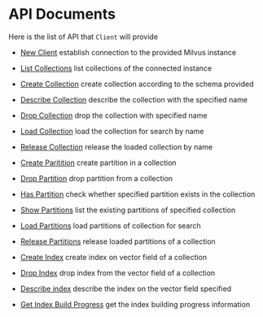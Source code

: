# API Documents

Here is the list of API that `Client` will provide

- [New Client](new_client.md) establish connection to the provided Milvus instance
- [List Collections](list_collections.md) list collections of the connected instance
- [Create Collection](create_collection.md) create collection according to the schema provided
- [Describe Collection](describe_collection.md) describe the collection with the specified name
- [Drop Collection](drop_collection.md) drop the collection with specified name
- [Load Collection](load_collection.md) load the collection for search by name
- [Release Collection](release_collection.md) release the loaded collection by name

- [Create Paritition](create_partition.md) create partition in a collection
- [Drop Partition](drop_partition.md) drop partition from a collection
- [Has Partition](has_partition.md) check whether specified partition exists in the collection
- [Show Partitions](show_partitions.md) list the existing partitions of specified collection
- [Load Partitions](load_partitions.md) load partitions of collection for search
- [Release Partitions](release_partitions.md) release loaded partitions of a collection

- [Create Index](create_index.md) create index on vector field of a collection
- [Drop Index](drop_index.md) drop index from the vector field of a collection
- [Describe index](describe_index.md) describe the index on the vector field specified
- [Get Index Build Progress](get_index_build_progress.md) get the index building progress information
